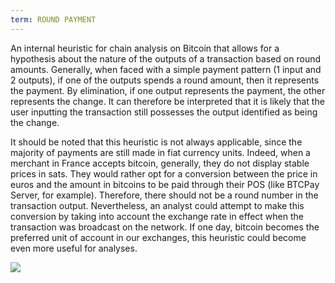 ```yaml
---
term: ROUND PAYMENT
---
```


An internal heuristic for chain analysis on Bitcoin that allows for a hypothesis about the nature of the outputs of a transaction based on round amounts. Generally, when faced with a simple payment pattern (1 input and 2 outputs), if one of the outputs spends a round amount, then it represents the payment. By elimination, if one output represents the payment, the other represents the change. It can therefore be interpreted that it is likely that the user inputting the transaction still possesses the output identified as being the change.

It should be noted that this heuristic is not always applicable, since the majority of payments are still made in fiat currency units. Indeed, when a merchant in France accepts bitcoin, generally, they do not display stable prices in sats. They would rather opt for a conversion between the price in euros and the amount in bitcoins to be paid through their POS (like BTCPay Server, for example). Therefore, there should not be a round number in the transaction output. Nevertheless, an analyst could attempt to make this conversion by taking into account the exchange rate in effect when the transaction was broadcast on the network. If one day, bitcoin becomes the preferred unit of account in our exchanges, this heuristic could become even more useful for analyses.

![](../../dictionnaire/assets/11.png)